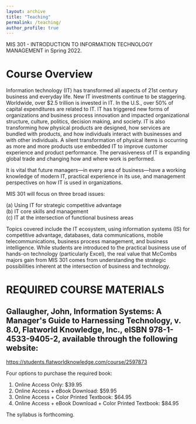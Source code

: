 ```yaml
---
layout: archive
title: "Teaching"
permalink: /teaching/
author_profile: true
---
```



MIS 301 - INTRODUCTION TO INFORMATION TECHNOLOGY MANAGEMENT in Spring 2022. 

# Course Overview 
Information technology (IT) has transformed all aspects of 21st century business and everyday 
life. New IT investments continue to be staggering. Worldwide, over $2.5 trillion is invested in 
IT. In the U.S., over 50% of capital expenditures are related to IT. IT has triggered new forms of 
organizations and business process innovation and impacted organizational structure, culture, 
politics, decision making, and society. IT is also transforming how physical products are 
designed, how services are bundled with products, and how individuals interact with businesses 
and with other individuals. A silent transformation of physical items is occurring as more and 
more products use embedded IT to improve customer experience and product performance. The 
pervasiveness of IT is expanding global trade and changing how and where work is performed.   
  
It is vital that future managers—in every area of business—have a working knowledge of 
modern IT, practical experience in its use, and management perspectives on how IT is used in 
organizations. 

MIS 301 will focus on three broad issues:  
 
(a) Using IT for strategic competitive advantage  
(b) IT core skills and management  
(c) IT at the intersection of functional business areas 
 
Topics covered include the IT ecosystem, using information systems (IS) for competitive 
advantage, databases, data communications, mobile telecommunications, business process 
management, and business intelligence. While students are introduced to the practical business 
use of hands-on technology (particularly Excel), the real value that McCombs majors gain from 
MIS 301 comes from understanding the strategic possibilities inherent at the intersection of 
business and technology.   

# REQUIRED COURSE MATERIALS   
  
## Gallaugher, John, Information Systems: A Manager's Guide to Harnessing Technology, v. 8.0, Flatworld Knowledge, Inc., eISBN 978-1-4533-9405-2, available through the following website: 

https://students.flatworldknowledge.com/course/2597873 
 
Four options to purchase the required book:  
1. Online Access Only:  $39.95  
2. Online Access + eBook Download:  $59.95  
3. Online Access + Color Printed Textbook:  $64.95  
4. Online Access + eBook Download + Color Printed Textbook:  $84.95 

The syllabus is forthcoming. 

